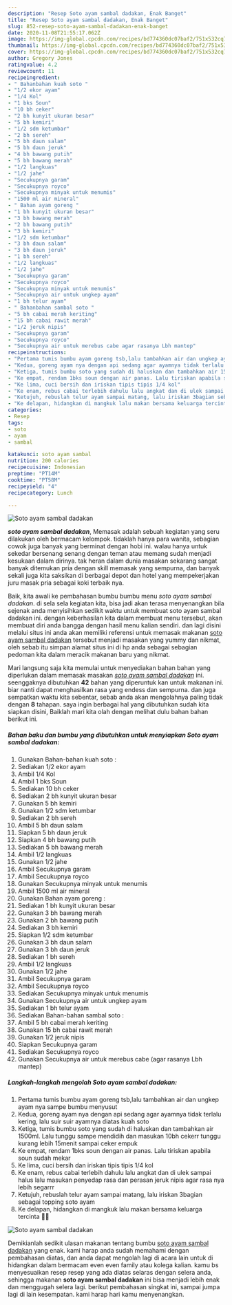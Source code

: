 ```yaml
---
description: "Resep Soto ayam sambal dadakan, Enak Banget"
title: "Resep Soto ayam sambal dadakan, Enak Banget"
slug: 852-resep-soto-ayam-sambal-dadakan-enak-banget
date: 2020-11-08T21:55:17.062Z
image: https://img-global.cpcdn.com/recipes/bd774360dc07baf2/751x532cq70/soto-ayam-sambal-dadakan-foto-resep-utama.jpg
thumbnail: https://img-global.cpcdn.com/recipes/bd774360dc07baf2/751x532cq70/soto-ayam-sambal-dadakan-foto-resep-utama.jpg
cover: https://img-global.cpcdn.com/recipes/bd774360dc07baf2/751x532cq70/soto-ayam-sambal-dadakan-foto-resep-utama.jpg
author: Gregory Jones
ratingvalue: 4.2
reviewcount: 11
recipeingredient:
- " Bahanbahan kuah soto "
- "1/2 ekor ayam"
- "1/4 Kol"
- "1 bks Soun"
- "10 bh ceker"
- "2 bh kunyit ukuran besar"
- "5 bh kemiri"
- "1/2 sdm ketumbar"
- "2 bh sereh"
- "5 bh daun salam"
- "5 bh daun jeruk"
- "4 bh bawang putih"
- "5 bh bawang merah"
- "1/2 langkuas"
- "1/2 jahe"
- "Secukupnya garam"
- "Secukupnya royco"
- "Secukupnya minyak untuk menumis"
- "1500 ml air mineral"
- " Bahan ayam goreng "
- "1 bh kunyit ukuran besar"
- "3 bh bawang merah"
- "2 bh bawang putih"
- "3 bh kemiri"
- "1/2 sdm ketumbar"
- "3 bh daun salam"
- "3 bh daun jeruk"
- "1 bh sereh"
- "1/2 langkuas"
- "1/2 jahe"
- "Secukupnya garam"
- "Secukupnya royco"
- "Secukupnya minyak untuk menumis"
- "Secukupnya air untuk ungkep ayam"
- "1 bh telur ayam"
- " Bahanbahan sambal soto "
- "5 bh cabai merah keriting"
- "15 bh cabai rawit merah"
- "1/2 jeruk nipis"
- "Secukupnya garam"
- "Secukupnya royco"
- "Secukupnya air untuk merebus cabe agar rasanya Lbh mantep"
recipeinstructions:
- "Pertama tumis bumbu ayam goreng tsb,lalu tambahkan air dan ungkep ayam nya sampe bumbu menyusut"
- "Kedua, goreng ayam nya dengan api sedang agar ayamnya tidak terlalu kering, lalu suir suir ayamnya diatas kuah soto"
- "Ketiga, tumis bumbu soto yang sudah di haluskan dan tambahkan air 1500ml. Lalu tunggu sampe mendidih dan masukan 10bh cekerr tunggu kurang lebih 15menit sampai ceker empuk"
- "Ke empat, rendam 1bks soun dengan air panas. Lalu tiriskan apabila soun sudah mekar"
- "Ke lima, cuci bersih dan iriskan tipis tipis 1/4 kol"
- "Ke enam, rebus cabai terlebih dahulu lalu angkat dan di ulek sampai halus lalu masukan penyedap rasa dan perasan jeruk nipis agar rasa nya lebih segarrr"
- "Ketujuh, rebuslah telur ayam sampai matang, lalu iriskan 3bagian sebagai topping soto ayam"
- "Ke delapan, hidangkan di mangkuk lalu makan bersama keluarga tercinta 🥰🤗"
categories:
- Resep
tags:
- soto
- ayam
- sambal

katakunci: soto ayam sambal 
nutrition: 200 calories
recipecuisine: Indonesian
preptime: "PT14M"
cooktime: "PT58M"
recipeyield: "4"
recipecategory: Lunch

---
```



![Soto ayam sambal dadakan](https://img-global.cpcdn.com/recipes/bd774360dc07baf2/751x532cq70/soto-ayam-sambal-dadakan-foto-resep-utama.jpg)

<b><i>soto ayam sambal dadakan</i></b>, Memasak adalah sebuah kegiatan yang seru dilakukan oleh bermacam kelompok. tidaklah hanya para wanita, sebagian cowok juga banyak yang berminat dengan hobi ini. walau hanya untuk sekedar bersenang senang dengan teman atau memang sudah menjadi kesukaan dalam dirinya. tak heran dalam dunia masakan sekarang sangat banyak ditemukan pria dengan skill memasak yang sempurna, dan banyak sekali juga kita saksikan di berbagai depot dan hotel yang mempekerjakan juru masak pria sebagai koki terbaik nya.

Baik, kita awali ke pembahasan bumbu bumbu menu <i>soto ayam sambal dadakan</i>. di sela sela kegiatan kita, bisa jadi akan terasa menyenangkan bila sejenak anda menyisihkan sedikit waktu untuk membuat soto ayam sambal dadakan ini. dengan keberhasilan kita dalam membuat menu tersebut, akan membuat diri anda bangga dengan hasil menu kalian sendiri. dan lagi disini melalui situs ini anda akan memiliki referensi untuk memasak makanan <u>soto ayam sambal dadakan</u> tersebut menjadi masakan yang yummy dan nikmat, oleh sebab itu simpan alamat situs ini di hp anda sebagai sebagian pedoman kita dalam meracik makanan baru yang nikmat.




Mari langsung saja kita memulai untuk menyediakan bahan bahan yang diperlukan dalam memasak masakan <u><i>soto ayam sambal dadakan</i></u> ini. seenggaknya dibutuhkan <b>42</b> bahan yang diperuntuk kan untuk makanan ini. biar nanti dapat menghasilkan rasa yang endess dan sempurna. dan juga sempatkan waktu kita sebentar, sebab anda akan mengolahnya paling tidak dengan <b>8</b> tahapan. saya ingin berbagai hal yang dibutuhkan sudah kita siapkan disini, Baiklah mari kita olah dengan melihat dulu bahan bahan berikut ini.

<!--inarticleads1-->

##### Bahan baku dan bumbu yang dibutuhkan untuk menyiapkan Soto ayam sambal dadakan:

1. Gunakan  Bahan-bahan kuah soto :
1. Sediakan 1/2 ekor ayam
1. Ambil 1/4 Kol
1. Ambil 1 bks Soun
1. Sediakan 10 bh ceker
1. Sediakan 2 bh kunyit ukuran besar
1. Gunakan 5 bh kemiri
1. Gunakan 1/2 sdm ketumbar
1. Sediakan 2 bh sereh
1. Ambil 5 bh daun salam
1. Siapkan 5 bh daun jeruk
1. Siapkan 4 bh bawang putih
1. Sediakan 5 bh bawang merah
1. Ambil 1/2 langkuas
1. Gunakan 1/2 jahe
1. Ambil Secukupnya garam
1. Ambil Secukupnya royco
1. Gunakan Secukupnya minyak untuk menumis
1. Ambil 1500 ml air mineral
1. Gunakan  Bahan ayam goreng :
1. Sediakan 1 bh kunyit ukuran besar
1. Gunakan 3 bh bawang merah
1. Gunakan 2 bh bawang putih
1. Sediakan 3 bh kemiri
1. Siapkan 1/2 sdm ketumbar
1. Gunakan 3 bh daun salam
1. Gunakan 3 bh daun jeruk
1. Sediakan 1 bh sereh
1. Ambil 1/2 langkuas
1. Gunakan 1/2 jahe
1. Ambil Secukupnya garam
1. Ambil Secukupnya royco
1. Sediakan Secukupnya minyak untuk menumis
1. Gunakan Secukupnya air untuk ungkep ayam
1. Sediakan 1 bh telur ayam
1. Sediakan  Bahan-bahan sambal soto :
1. Ambil 5 bh cabai merah keriting
1. Gunakan 15 bh cabai rawit merah
1. Gunakan 1/2 jeruk nipis
1. Siapkan Secukupnya garam
1. Sediakan Secukupnya royco
1. Gunakan Secukupnya air untuk merebus cabe (agar rasanya Lbh mantep)




<!--inarticleads2-->

##### Langkah-langkah mengolah Soto ayam sambal dadakan:

1. Pertama tumis bumbu ayam goreng tsb,lalu tambahkan air dan ungkep ayam nya sampe bumbu menyusut
1. Kedua, goreng ayam nya dengan api sedang agar ayamnya tidak terlalu kering, lalu suir suir ayamnya diatas kuah soto
1. Ketiga, tumis bumbu soto yang sudah di haluskan dan tambahkan air 1500ml. Lalu tunggu sampe mendidih dan masukan 10bh cekerr tunggu kurang lebih 15menit sampai ceker empuk
1. Ke empat, rendam 1bks soun dengan air panas. Lalu tiriskan apabila soun sudah mekar
1. Ke lima, cuci bersih dan iriskan tipis tipis 1/4 kol
1. Ke enam, rebus cabai terlebih dahulu lalu angkat dan di ulek sampai halus lalu masukan penyedap rasa dan perasan jeruk nipis agar rasa nya lebih segarrr
1. Ketujuh, rebuslah telur ayam sampai matang, lalu iriskan 3bagian sebagai topping soto ayam
1. Ke delapan, hidangkan di mangkuk lalu makan bersama keluarga tercinta 🥰🤗
<img src="//assets-global.cpcdn.com/assets/icons/button_play-2c75c40dde080a61004c1f40b05d8f140eaff45d7e9e6481dc71c63d2e7c4909.png" alt="Soto ayam sambal dadakan">



Demikianlah sedikit ulasan makanan tentang bumbu <u>soto ayam sambal dadakan</u> yang enak. kami harap anda sudah memahami dengan pembahasan diatas, dan anda dapat mengolah lagi di acara lain untuk di hidangkan dalam bermacam even even family atau kolega kalian. kamu bs menyesuaikan resep resep yang ada diatas selaras dengan selera anda, sehingga makanan <b>soto ayam sambal dadakan</b> ini bisa menjadi lebih enak dan menggugah selera lagi. berikut pembahasan singkat ini, sampai jumpa lagi di lain kesempatan. kami harap hari kamu menyenangkan.
